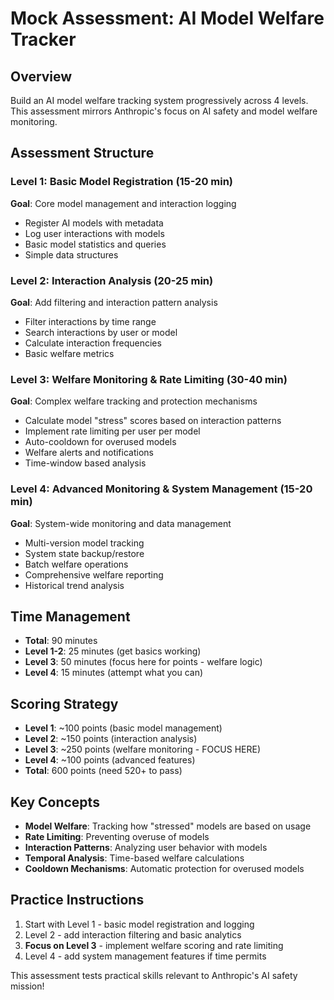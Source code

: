 # Mock Assessment: AI Model Welfare Tracker

## Overview
Build an AI model welfare tracking system progressively across 4 levels. This assessment mirrors Anthropic's focus on AI safety and model welfare monitoring.

## Assessment Structure

### Level 1: Basic Model Registration (15-20 min)
**Goal**: Core model management and interaction logging
- Register AI models with metadata
- Log user interactions with models
- Basic model statistics and queries
- Simple data structures

### Level 2: Interaction Analysis (20-25 min)
**Goal**: Add filtering and interaction pattern analysis
- Filter interactions by time range
- Search interactions by user or model
- Calculate interaction frequencies
- Basic welfare metrics

### Level 3: Welfare Monitoring & Rate Limiting (30-40 min)
**Goal**: Complex welfare tracking and protection mechanisms
- Calculate model "stress" scores based on interaction patterns
- Implement rate limiting per user per model
- Auto-cooldown for overused models
- Welfare alerts and notifications
- Time-window based analysis

### Level 4: Advanced Monitoring & System Management (15-20 min)
**Goal**: System-wide monitoring and data management
- Multi-version model tracking
- System state backup/restore
- Batch welfare operations
- Comprehensive welfare reporting
- Historical trend analysis

## Time Management
- **Total**: 90 minutes
- **Level 1-2**: 25 minutes (get basics working)
- **Level 3**: 50 minutes (focus here for points - welfare logic)
- **Level 4**: 15 minutes (attempt what you can)

## Scoring Strategy
- **Level 1**: ~100 points (basic model management)
- **Level 2**: ~150 points (interaction analysis)
- **Level 3**: ~250 points (welfare monitoring - FOCUS HERE)
- **Level 4**: ~100 points (advanced features)
- **Total**: 600 points (need 520+ to pass)

## Key Concepts
- **Model Welfare**: Tracking how "stressed" models are based on usage
- **Rate Limiting**: Preventing overuse of models
- **Interaction Patterns**: Analyzing user behavior with models
- **Temporal Analysis**: Time-based welfare calculations
- **Cooldown Mechanisms**: Automatic protection for overused models

## Practice Instructions
1. Start with Level 1 - basic model registration and logging
2. Level 2 - add interaction filtering and basic analytics
3. **Focus on Level 3** - implement welfare scoring and rate limiting
4. Level 4 - add system management features if time permits

This assessment tests practical skills relevant to Anthropic's AI safety mission!
